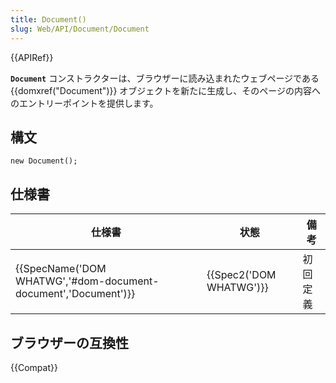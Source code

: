 ```yaml
---
title: Document()
slug: Web/API/Document/Document
---
```

{{APIRef}}

**`Document`** コンストラクターは、ブラウザーに読み込まれたウェブページである {{domxref("Document")}} オブジェクトを新たに生成し、そのページの内容へのエントリーポイントを提供します。

## 構文

```
new Document();
```

## 仕様書

| 仕様書                                                                               | 状態                             | 備考     |
| ------------------------------------------------------------------------------------ | -------------------------------- | -------- |
| {{SpecName('DOM WHATWG','#dom-document-document','Document')}} | {{Spec2('DOM WHATWG')}} | 初回定義 |

## ブラウザーの互換性

{{Compat}}
